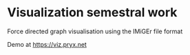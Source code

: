 # Visualization semestral work

Force directed graph visualisation using the IMiGEr file format

Demo at https://viz.pryx.net
